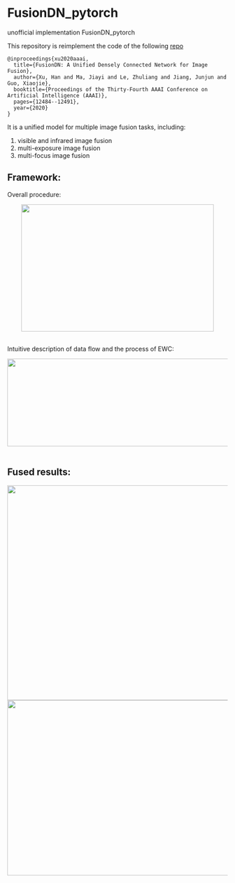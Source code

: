 # FusionDN_pytorch
unofficial implementation FusionDN_pytorch



This repository is reimplement the code of the following [repo](https://github.com/hanna-xu/FusionDN)<br>
```
@inproceedings{xu2020aaai,
  title={FusionDN: A Unified Densely Connected Network for Image Fusion},
  author={Xu, Han and Ma, Jiayi and Le, Zhuliang and Jiang, Junjun and Guo, Xiaojie},
  booktitle={Proceedings of the Thirty-Fourth AAAI Conference on Artificial Intelligence (AAAI)},
  pages={12484--12491},
  year={2020}
}
```


It is a unified model for multiple image fusion tasks, including:<br>
1) visible and infrared image fusion<br>
2) multi-exposure image fusion<br>
3) multi-focus image fusion<br>



## Framework:<br>
 Overall procedure:<br>
<div align=center><img src="https://github.com/LEE-SEON-WOO/FusionDN_pytorch/blob/master/imgs/procedure.jpg" width="440" height="290"/></div><br>

Intuitive description of data flow and the process of EWC:<br>
<div align=center><img src="https://github.com/LEE-SEON-WOO/FusionDN_pytorch/blob/master/imgs/MultiTask.jpg" width="510" height="200"/></div><br>

## Fused results:<br>
<div align=center><img src="https://github.com/LEE-SEON-WOO/FusionDN_pytorch/blob/master/imgs/res1.jpg" width="900" height="490"/></div>
<div align=center><img src="https://github.com/LEE-SEON-WOO/FusionDN_pytorch/blob/master/imgs/res2.jpg" width="900" height="400"/></div>